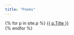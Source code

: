 ```yaml
---
title: "Poems"
---
```


{% for p in site.p %}
  <a href="{{ p.url }}">{{ p.Title }}</a><br>
{% endfor %}
